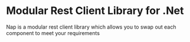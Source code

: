# Modular Rest Client Library for .Net

Nap is a modular rest client library which allows you to swap out each component to meet your requirements